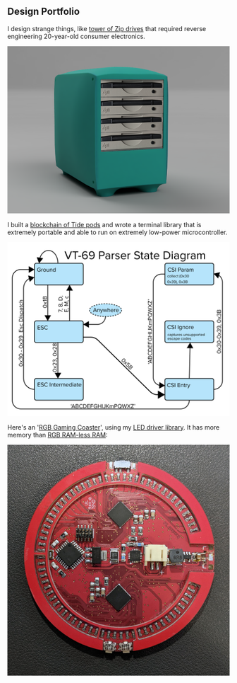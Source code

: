 ## Design Portfolio

I design strange things, like [tower of Zip drives](/pages/atapi.html) that required reverse engineering 20-year-old consumer electronics. 

![A ZIP drive RAID](/images/4ZipTower.png)

I built a [blockchain of Tide pods](/pages/MrRobot.html) and wrote a terminal library that is extremely portable and able to run on extremely low-power microcontroller.

![A terminal parser state diagram](/images/ParserState.png)

Here's an '<a href="http://bbenchoff.github.io/pages/RGBgaming.html">RGB Gaming Coaster</a>', using my <a href="http://bbenchoff.github.io/pages/IS31FL3741.html">LED driver library</a>. It has more memory than <a href="https://www.corsair.com/us/en/Categories/Products/Accessories-%7C-Parts/PC-Components/Memory/CORSAIR-VENGEANCE-RGB-PRO-Light-Enhancement-Kit/p/CMWLEKIT2">RGB RAM-less RAM</a>:

![RGB Gaming Coster](/images/RGBGaming.jpg)






